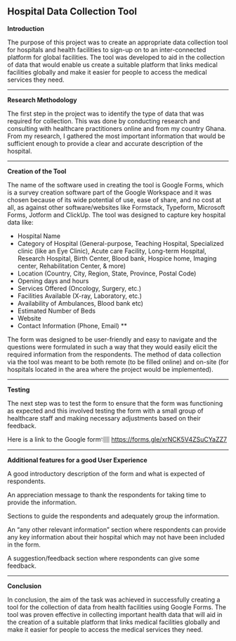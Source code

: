 ## Hospital Data Collection Tool


**Introduction**

The purpose of this project was to create an appropriate data collection tool for hospitals and health facilities to sign-up on to an inter-connected platform for global facilities. The tool was developed to aid in the collection of data that would enable us create a suitable platform that links medical facilities globally and make it easier for people to access the medical services they need. 
***




**Research Methodology**

The first step in the project was to identify the type of data that was required for collection. This was done by conducting research and consulting with healthcare practitioners online and from my country Ghana. From my research, I gathered the most important information that would be sufficient enough to provide a clear and accurate description of the hospital. 
***




**Creation of the Tool**


The name of the software used in creating the tool is Google Forms, which is a survey creation software part of the Google Workspace and it was chosen because of its wide potential of use, ease of share, and no cost at all, as against other software/websites like Formstack, Typeform, Microsoft Forms, Jotform and ClickUp. The tool was designed to capture key hospital data like:

* Hospital Name 
* Category of Hospital (General-purpose, Teaching Hospital, Specialized clinic (like an Eye Clinic), Acute care Facility, Long-term Hospital, Research Hospital, Birth Center, Blood bank, Hospice home, Imaging center, Rehabilitation Center, & more)
* Location (Country, City, Region, State, Province, Postal Code)
* Opening days and hours 
* Services Offered (Oncology, Surgery, etc.)
* Facilities Available (X-ray, Laboratory, etc.)
* Availability of Ambulances, Blood bank etc)
* Estimated Number of Beds
* Website 
* Contact Information (Phone, Email)
**




The form was designed to be user-friendly and easy to navigate and the questions were formulated in such a way that they would easily elicit the required information from the respondents. The method of data collection via the tool was meant to be both remote (to be filled online) and on-site (for hospitals located in the area where the project would be implemented).
***




**Testing**


The next step was to test the form to ensure that the form was functioning as expected and this involved testing the form with a small group of healthcare staff and making necessary adjustments based on their feedback. 




Here is a link to the Google form👇🏽
https://forms.gle/xrNCK5V4ZSuCYaZZ7
***





**Additional features for a good User Experience**


A good introductory description of the form and what is expected of respondents.

An appreciation message to thank the respondents for taking time to provide the information.

Sections to guide the respondents and adequately group the information.

An “any other relevant information” section where respondents can provide any key information about their hospital which may not have been included in the form.

A suggestion/feedback section where respondents can give some feedback.
***




**Conclusion**

In conclusion, the aim of the task was achieved in successfully creating a tool for the collection of data from health facilities using Google Forms. The tool was proven effective in collecting important health data that will aid in the creation of a suitable platform that links medical facilities globally and make it easier for people to access the medical services they need.  
